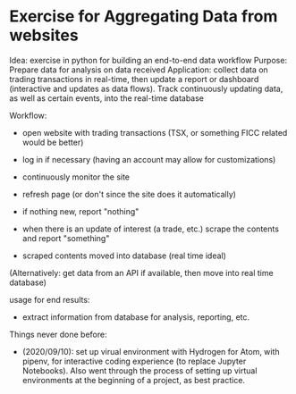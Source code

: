 # Exercise for Aggregating Data from websites


Idea: exercise in python for building an end-to-end data workflow
Purpose: Prepare data for analysis on data received
Application: collect data on trading transactions in real-time, then update a report or dashboard (interactive and updates as data flows). Track continuously updating data, as well as certain events, into the real-time database

Workflow:
- open website with trading transactions (TSX, or something FICC related would be better)
- log in if necessary (having an account may allow for customizations)
- continuously monitor the site

- refresh page (or don't since the site does it automatically)
- if nothing new, report "nothing"
- when there is an update of interest (a trade, etc.) scrape the contents and report "something"
- scraped contents moved into database (real time ideal)

(Alternatively: get data from an API if available, then move into real time database)


usage for end results:
- extract information from database for analysis, reporting, etc.

Things never done before:
- (2020/09/10): set up virual environment with Hydrogen for Atom, with pipenv, for interactive coding experience (to replace Jupyter Notebooks). Also went through the process of setting up virtual environments at the beginning of a project, as best practice.
